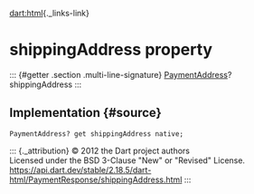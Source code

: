[dart:html](../../dart-html/dart-html-library){._links-link}

shippingAddress property
========================

::: {#getter .section .multi-line-signature}
[PaymentAddress](../paymentaddress-class)? shippingAddress
:::

Implementation {#source}
--------------

``` {.language-dart data-language="dart"}
PaymentAddress? get shippingAddress native;
```

::: {._attribution}
© 2012 the Dart project authors\
Licensed under the BSD 3-Clause \"New\" or \"Revised\" License.\
<https://api.dart.dev/stable/2.18.5/dart-html/PaymentResponse/shippingAddress.html>
:::
